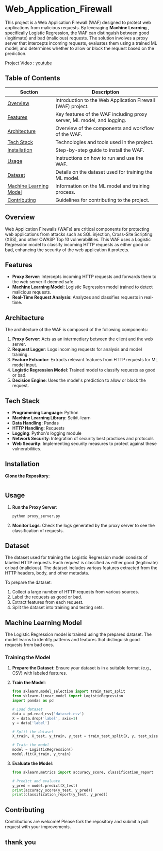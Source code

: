 ﻿# Web_Application_Firewall
 
This project is a Web Application Firewall (WAF) designed to protect web applications from malicious requests. By leveraging **Machine Learning** , specifically Logistic Regression, the WAF can distinguish between good (legitimate) and bad (malicious) requests. The solution involves a proxy server that intercepts incoming requests, evaluates them using a trained ML model, and determines whether to allow or block the request based on the prediction.

Project Video : [youtube](https://youtu.be/qSO4cmMWiCg)

## Table of Contents

| Section                                           | Description                                                             |
|---------------------------------------------------|-------------------------------------------------------------------------|
| [Overview](#overview)                             | Introduction to the Web Application Firewall (WAF) project.              |
| [Features](#features)                             | Key features of the WAF including proxy server, ML model, and logging.   |
| [Architecture](#architecture)                     | Overview of the components and workflow of the WAF.                     |
| [Tech Stack](#tech-stack)                         | Technologies and tools used in the project.                             |
| [Installation](#installation)                     | Step-by-step guide to install the WAF.                                  |
| [Usage](#usage)                                   | Instructions on how to run and use the WAF.                             |
| [Dataset](#dataset)                               | Details on the dataset used for training the ML model.                  |
| [Machine Learning Model](#machine-learning-model) | Information on the ML model and training process.                       |
| [Contributing](#contributing)                     | Guidelines for contributing to the project.                             |                             |

## Overview

Web Application Firewalls (WAFs) are critical components for protecting web applications from attacks such as SQL injection, Cross-Site Scripting (XSS), and other OWASP Top 10 vulnerabilities. This WAF uses a Logistic Regression model to classify incoming HTTP requests as either good or bad, enhancing the security of the web application it protects.

## Features

- **Proxy Server**: Intercepts incoming HTTP requests and forwards them to the web server if deemed safe.
- **Machine Learning Model**: Logistic Regression model trained to detect malicious requests.
- **Real-Time Request Analysis**: Analyzes and classifies requests in real-time.

## Architecture

The architecture of the WAF is composed of the following components:

1. **Proxy Server**: Acts as an intermediary between the client and the web server.
2. **Request Logger**: Logs incoming requests for analysis and model training.
3. **Feature Extractor**: Extracts relevant features from HTTP requests for ML model input.
4. **Logistic Regression Model**: Trained model to classify requests as good or bad.
5. **Decision Engine**: Uses the model's prediction to allow or block the request.

## Tech Stack

- **Programming Language**: Python
- **Machine Learning Library**: Scikit-learn
- **Data Handling**: Pandas
- **HTTP Handling**: Requests
- **Logging**: Python's logging module
- **Network Security**: Integration of security best practices and protocols
- **Web Security**: Implementing security measures to protect against these vulnerabilities. 

## Installation

 **Clone the Repository**:
   ```sh
   
   ```

## Usage

1. **Run the Proxy Server**:
   ```sh
   python proxy_server.py
   ```

2. **Monitor Logs**:
   Check the logs generated by the proxy server to see the classification of requests.

## Dataset

The dataset used for training the Logistic Regression model consists of labeled HTTP requests. Each request is classified as either good (legitimate) or bad (malicious). The dataset includes various features extracted from the HTTP headers, body, and other metadata.

To prepare the dataset:

1. Collect a large number of HTTP requests from various sources.
2. Label the requests as good or bad.
3. Extract features from each request.
4. Split the dataset into training and testing sets.

## Machine Learning Model

The Logistic Regression model is trained using the prepared dataset. The model learns to identify patterns and features that distinguish good requests from bad ones.

### Training the Model

1. **Prepare the Dataset**:
   Ensure your dataset is in a suitable format (e.g., CSV) with labeled features.

2. **Train the Model**:
   ```python
   from sklearn.model_selection import train_test_split
   from sklearn.linear_model import LogisticRegression
   import pandas as pd

   # Load dataset
   data = pd.read_csv('dataset.csv')
   X = data.drop('label', axis=1)
   y = data['label']

   # Split the dataset
   X_train, X_test, y_train, y_test = train_test_split(X, y, test_size=0.2, random_state=42)

   # Train the model
   model = LogisticRegression()
   model.fit(X_train, y_train)
   ```

3. **Evaluate the Model**:
   ```python
   from sklearn.metrics import accuracy_score, classification_report

   # Predict and evaluate
   y_pred = model.predict(X_test)
   print(accuracy_score(y_test, y_pred))
   print(classification_report(y_test, y_pred))
   ```

## Contributing

Contributions are welcome! Please fork the repository and submit a pull request with your improvements.

## thank you


